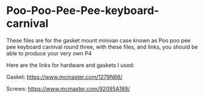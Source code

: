 # Poo-Poo-Pee-Pee-keyboard-carnival
These files are for the gasket mount minivan case known as Poo poo pee pee keyboard carnival round three, with these files, and links, you should be able to produce your very own P4


Here are the links for hardware and gaskets I used:

Gasket: https://www.mcmaster.com/1279N66/

Screws: https://www.mcmaster.com/92095A189/

